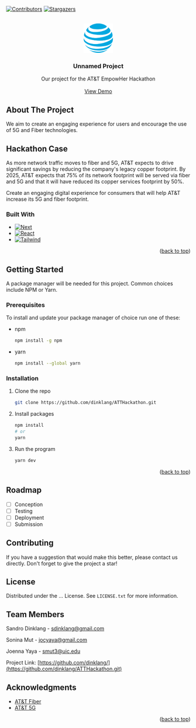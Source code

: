 <a name="readme-top"></a>
[![Contributors][contributors-shield]][contributors-url]
[![Stargazers][stars-shield]][stars-url] 
<!-- [![Forks][forks-shield]][forks-url] -->
<!-- [![MIT License][license-shield]][license-url] -->
<!-- [![LinkedIn][linkedin-shield]][linkedin-url] -->

<!-- PROJECT LOGO -->
<br />
<div align="center">
    <a href="https://github.com/dinklang/ATTHackathon">
        <img src="public/att.svg" alt="Logo" width="80" height="80">
    </a>
<h3 align="center">Unnamed Project</h3>

  <p align="center">
    Our project for the AT&T EmpowHer Hackathon 
    <br />
    <br />
    <a href="https://github.com/dinklang/ATTHackathon">View Demo</a>
  </p>
</div>


<!-- ABOUT THE PROJECT -->
## About The Project

We aim to create an engaging experience for users and encourage the use of 5G and Fiber technologies.

<!-- [![Product Name Screen Shot][product-screenshot]](https://example.com) -->

## Hackathon Case
As more network traffic moves to fiber and 5G, AT&T expects to drive significant savings by reducing the company's legacy copper footprint. By 2025, AT&T expects that 75% of its network footprint will be served via fiber and 5G and that it will have reduced its copper services footprint by 50%.

Create an engaging digital experience for consumers that will help AT&T increase its 5G and fiber footprint.


### Built With

* [![Next][Next.js]][Next-url]
* [![React][React.js]][React-url]
* [![Tailwind][TailwindCSS]][Tailwind-url]

<p align="right">(<a href="#readme-top">back to top</a>)</p>

<!-- GETTING STARTED -->
## Getting Started

A package manager will be needed for this project. Common choices include NPM or Yarn.

### Prerequisites

To install and update your package manager of choice run one of these:

* npm
  ```sh
  npm install -g npm
  ```

* yarn
  ```sh
  npm install --global yarn
  ```

### Installation

1. Clone the repo
   ```sh
   git clone https://github.com/dinklang/ATTHackathon.git
   ```
2. Install packages
   ```sh
   npm install
   # or
   yarn
   ```
3. Run the program
   ```sh
   yarn dev
   ```

<p align="right">(<a href="#readme-top">back to top</a>)</p>


<!-- ROADMAP -->
## Roadmap

- [ ] Conception
- [ ] Testing
- [ ] Deployment
- [ ] Submission

<!-- <p align="right">(<a href="#readme-top">back to top</a>)</p> -->

<!-- CONTRIBUTING -->
## Contributing

If you have a suggestion that would make this better, please contact us directly.
Don't forget to give the project a star!

<!-- <p align="right">(<a href="#readme-top">back to top</a>)</p> -->


<!-- LICENSE -->
## License

Distributed under the ... License. See `LICENSE.txt` for more information.

<!-- <p align="right">(<a href="#readme-top">back to top</a>)</p> -->



<!-- CONTACT -->
## Team Members

Sandro Dinklang - sdinklang@gmail.com
<!-- - [@twitter_handle](https://twitter.com/twitter_handle) - sdinklang@gmail.com -->

Sonina Mut - jocyaya@gmail.com

Joenna Yaya - smut3@uic.edu

Project Link: [https://github.com/dinklang/](https://github.com/dinklang/ATTHackathon.git)


<!-- ACKNOWLEDGMENTS -->
## Acknowledgments

* [AT&T Fiber](https://about.att.com/pages/internet-fiber.html)
* [AT&T 5G](https://about.att.com/pages/5G)


<p align="right">(<a href="#readme-top">back to top</a>)</p>

[contributors-shield]: https://img.shields.io/github/contributors/github_username/repo_name.svg?style=for-the-badge
[contributors-url]: https://github.com/dinklang/ATTHackathon/graphs/contributors
[stars-shield]: https://img.shields.io/github/stars/dinklang/RenderingPatterns.svg?style=for-the-badge
[stars-url]: https://github.com/dinklang/ATTHackathon/stargazers
[license-shield]: https://img.shields.io/github/license/dinklang/RenderingPatterns.svg?style=for-the-badge
[license-url]: https://github.com/dinklang/RenderingPatterns/blob/master/LICENSE.txt
[linkedin-shield]: https://img.shields.io/badge/-LinkedIn-black.svg?style=for-the-badge&logo=linkedin&colorB=555
[linkedin-url]: https://www.linkedin.com/in/dinklang/
[product-screenshot]: images/screenshot.png
[Next.js]: https://img.shields.io/badge/next.js-000000?style=for-the-badge&logo=nextdotjs&logoColor=white
[Next-url]: https://nextjs.org/
[React.js]: https://img.shields.io/badge/React-20232A?style=for-the-badge&logo=react&logoColor=61DAFB
[React-url]: https://reactjs.org/
[Tailwind-url]: https://tailwindcss.com/
[TailwindCSS]: https://img.shields.io/badge/tailwindcss-A6ADF2?style=for-the-badge&logo=tailwindcss